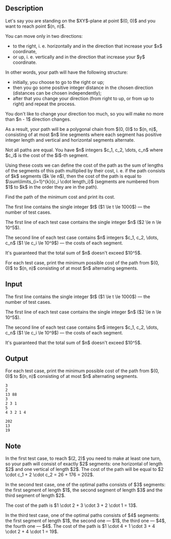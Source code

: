 ## Description

<div><p>Let's say you are standing on the $XY$-plane at point $(0, 0)$ and you want to reach point $(n, n)$.</p><p>You can move only in two directions: </p><ul> <li> to the <span class="tex-font-style-it">right</span>, i.&nbsp;e. horizontally and in the direction that increase your $x$ coordinate, </li><li> or <span class="tex-font-style-it">up</span>, i.&nbsp;e. vertically and in the direction that increase your $y$ coordinate. </li></ul><p>In other words, your path will have the following structure: </p><ul> <li> initially, you choose to go to the right or up; </li><li> then you go some <span class="tex-font-style-bf">positive integer</span> distance in the chosen direction (distances can be chosen independently); </li><li> after that you change your direction (from right to up, or from up to right) and repeat the process. </li></ul><p>You don't like to change your direction too much, so you will make no more than $n - 1$ direction changes.</p><p>As a result, your path will be a polygonal chain from $(0, 0)$ to $(n, n)$, consisting of <span class="tex-font-style-bf">at most</span> $n$ line segments where each segment has positive integer length and vertical and horizontal segments alternate.</p><p>Not all paths are equal. You have $n$ integers $c_1, c_2, \dots, c_n$ where $c_i$ is the cost of the $i$-th segment.</p><p>Using these costs we can define the <span class="tex-font-style-it">cost of the path</span> as the sum of lengths of the segments of this path multiplied by their cost, i.&nbsp;e. if the path consists of $k$ segments ($k \le n$), then the cost of the path is equal to $\sum\limits_{i=1}^{k}{c_i \cdot length_i}$ (segments are numbered from $1$ to $k$ in the order they are in the path).</p><p>Find the path of the minimum cost and print its cost.</p></div><div class="input-specification"><p>The first line contains the single integer $t$ ($1 \le t \le 1000$)&nbsp;— the number of test cases.</p><p>The first line of each test case contains the single integer $n$ ($2 \le n \le 10^5$).</p><p>The second line of each test case contains $n$ integers $c_1, c_2, \dots, c_n$ ($1 \le c_i \le 10^9$)&nbsp;— the costs of each segment.</p><p>It's guaranteed that the total sum of $n$ doesn't exceed $10^5$.</p></div><div class="output-specification"><p>For each test case, print the minimum possible cost of the path from $(0, 0)$ to $(n, n)$ consisting of at most $n$ alternating segments.</p></div>

## Input

<p>The first line contains the single integer $t$ ($1 \le t \le 1000$)&nbsp;— the number of test cases.</p><p>The first line of each test case contains the single integer $n$ ($2 \le n \le 10^5$).</p><p>The second line of each test case contains $n$ integers $c_1, c_2, \dots, c_n$ ($1 \le c_i \le 10^9$)&nbsp;— the costs of each segment.</p><p>It's guaranteed that the total sum of $n$ doesn't exceed $10^5$.</p>

## Output

<p>For each test case, print the minimum possible cost of the path from $(0, 0)$ to $(n, n)$ consisting of at most $n$ alternating segments.</p>





```input1
3
2
13 88
3
2 3 1
5
4 3 2 1 4
```




```output1
202
13
19
```



## Note

<p>In the first test case, to reach $(2, 2)$ you need to make at least one turn, so your path will consist of exactly $2$ segments: one horizontal of length $2$ and one vertical of length $2$. The cost of the path will be equal to $2 \cdot c_1 + 2 \cdot c_2 = 26 + 176 = 202$.</p><p>In the second test case, one of the optimal paths consists of $3$ segments: the first segment of length $1$, the second segment of length $3$ and the third segment of length $2$.</p><p>The cost of the path is $1 \cdot 2 + 3 \cdot 3 + 2 \cdot 1 = 13$.</p><p>In the third test case, one of the optimal paths consists of $4$ segments: the first segment of length $1$, the second one&nbsp;— $1$, the third one&nbsp;— $4$, the fourth one&nbsp;— $4$. The cost of the path is $1 \cdot 4 + 1 \cdot 3 + 4 \cdot 2 + 4 \cdot 1 = 19$.</p>
